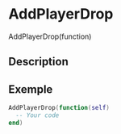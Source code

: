 # AddPlayerDrop

AddPlayerDrop(function)

## Description


## Exemple

```lua
AddPlayerDrop(function(self)
  -- Your code
end)
```
